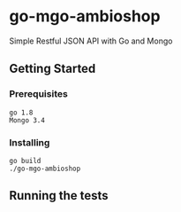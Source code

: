 # go-mgo-ambioshop

Simple Restful JSON API with Go and Mongo

## Getting Started

### Prerequisites
```
go 1.8 
Mongo 3.4
```

### Installing
```
go build
./go-mgo-ambioshop
```

## Running the tests
